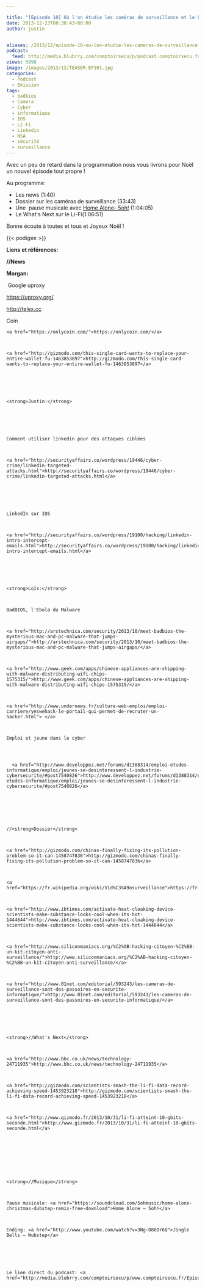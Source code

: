 ```yaml
---

title: "[Episode 10] Où l'on étudie les caméras de surveillance et le Li-Fi"
date: 2013-12-23T08:30:43+00:00
author: justin


aliases: /2013/12/episode-10-ou-lon-etudie-les-cameras-de-surveillance-et-le-li-fi/
podcast:
  feed: http://media.blubrry.com/comptoirsecu/p/podcast.comptoirsecu.fr/CSEC.EP10.2013-12-22.CAMERA.mp3
views: 5898
image: /images/2013/12/TEASER.EP101.jpg
categories:
  - Podcast
  - Emission
tags:
  - badbios
  - Camera
  - Cyber
  - informatique
  - IOS
  - Li-Fi
  - Linkedin
  - NSA
  - sécurité
  - surveillance
---
```

Avec un peu de retard dans la programmation nous vous livrons pour Noël un nouvel épisode tout propre !

Au programme:

  * Les news (1:40)
  * Dossier sur les caméras de surveillance (33:43)
  * Une  pause musicale avec [Home Alone- 5oh!](https://soundcloud.com/5ohmusic/home-alone-christmas-dubstep-remix-free-download) (1:04:05)<a title="Bitcrusher - 64.865457,-19.556783" href="http://www.dataglitch.org/releases/0013/mp3/01%20-%20Bitcrusher%20-%2064.865457,-19.556783.mp3" ><br /> </a>
  * Le What's Next sur le Li-Fi(1:06:51)

Bonne écoute à toutes et tous et Joyeux Noël !

{{< podigee >}}








**Liens et références:**

**//News**

**Morgan:**


   Google uproxy



  <a href="https://uproxy.org/">https://uproxy.org/</a>



  <a href="http://telex.cc">http://telex.cc</a>






  Coin




    <a href="https://onlycoin.com/">https://onlycoin.com/</a>



    <a href="http://gizmodo.com/this-single-card-wants-to-replace-your-entire-wallet-fu-1463853897">http://gizmodo.com/this-single-card-wants-to-replace-your-entire-wallet-fu-1463853897</a>






    <strong>Justin:</strong>






    Comment utiliser linkedin pour des attaques ciblées



    <a href="http://securityaffairs.co/wordpress/19446/cyber-crime/linkedin-targeted-attacks.html">http://securityaffairs.co/wordpress/19446/cyber-crime/linkedin-targeted-attacks.html</a>






    LinkedIn sur IOS



    <a href="http://securityaffairs.co/wordpress/19100/hacking/linkedin-intro-intercept-emails.html">http://securityaffairs.co/wordpress/19100/hacking/linkedin-intro-intercept-emails.html</a>






    <strong>Loïs:</strong>



    BadBIOS, l'Ebola du Malware



    <a href="http://arstechnica.com/security/2013/10/meet-badbios-the-mysterious-mac-and-pc-malware-that-jumps-airgaps/">http://arstechnica.com/security/2013/10/meet-badbios-the-mysterious-mac-and-pc-malware-that-jumps-airgaps/</a>



    <a href="http://www.geek.com/apps/chinese-appliances-are-shipping-with-malware-distributing-wifi-chips-1575315/">http://www.geek.com/apps/chinese-appliances-are-shipping-with-malware-distributing-wifi-chips-1575315/</a>



    <a href="http://www.undernews.fr/culture-web-emploi/emploi-carriere/yeswehack-le-portail-qui-permet-de-recruter-un-hacker.html"> </a>



    Emploi et jeune dans le cyber




      <a href="http://www.developpez.net/forums/d1388314/emploi-etudes-informatique/emploi/jeunes-se-desinteressent-l-industrie-cybersecurite/#post7540826">http://www.developpez.net/forums/d1388314/emploi-etudes-informatique/emploi/jeunes-se-desinteressent-l-industrie-cybersecurite/#post7540826</a>







    //<strong>Dossier</strong>



    <a href="http://gizmodo.com/chinas-finally-fixing-its-pollution-problem-so-it-can-1458747836">http://gizmodo.com/chinas-finally-fixing-its-pollution-problem-so-it-can-1458747836</a>



    <a href="https://fr.wikipedia.org/wiki/Vid%C3%A9osurveillance">https://fr.wikipedia.org/wiki/Vid%C3%A9osurveillance</a>



    <a href="http://www.ibtimes.com/activate-heat-cloaking-device-scientists-make-substance-looks-cool-when-its-hot-1444644">http://www.ibtimes.com/activate-heat-cloaking-device-scientists-make-substance-looks-cool-when-its-hot-1444644</a>



    <a href="http://www.siliconmaniacs.org/%C2%AB-hacking-citoyen-%C2%BB-un-kit-citoyen-anti-surveillance/">http://www.siliconmaniacs.org/%C2%AB-hacking-citoyen-%C2%BB-un-kit-citoyen-anti-surveillance/</a>



    <a href="http://www.01net.com/editorial/593243/les-cameras-de-surveillance-sont-des-passoires-en-securite-informatique/">http://www.01net.com/editorial/593243/les-cameras-de-surveillance-sont-des-passoires-en-securite-informatique/</a>






    <strong>//What's Next</strong>



    <a href="http://www.bbc.co.uk/news/technology-24711935">http://www.bbc.co.uk/news/technology-24711935</a>



    <a href="http://gizmodo.com/scientists-smash-the-li-fi-data-record-achieving-speed-1453923218">http://gizmodo.com/scientists-smash-the-li-fi-data-record-achieving-speed-1453923218</a>



    <a href="http://www.gizmodo.fr/2013/10/31/li-fi-atteint-10-gbits-seconde.html">http://www.gizmodo.fr/2013/10/31/li-fi-atteint-10-gbits-seconde.html</a>









    <strong>//Musique</strong>



    Pause musicale: <a href="https://soundcloud.com/5ohmusic/home-alone-christmas-dubstep-remix-free-download">Home Alone – 5oh!</a>



    Ending: <a href="http://www.youtube.com/watch?v=3Ng-O80Dr6Q">Jingle Bells – Wubstep</a>






    Le lien direct du podcast: <a href="http://media.blubrry.com/comptoirsecu/p/www.comptoirsecu.fr/Episode/ComptoirSecu_Episode_10_Camera.mp3">ici</a>
